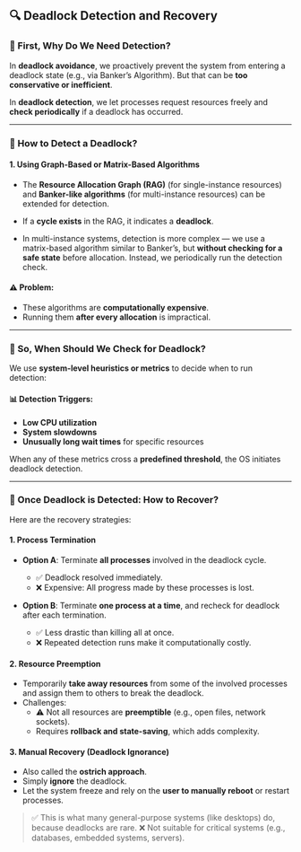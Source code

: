 ## 🔍 Deadlock Detection and Recovery

### 🧠 First, Why Do We Need Detection?

In **deadlock avoidance**, we proactively prevent the system from entering a deadlock state (e.g., via Banker’s Algorithm). But that can be **too conservative or inefficient**.

In **deadlock detection**, we let processes request resources freely and **check periodically** if a deadlock has occurred.

---

### 🚨 How to Detect a Deadlock?

#### 1. **Using Graph-Based or Matrix-Based Algorithms**

- The **Resource Allocation Graph (RAG)** (for single-instance resources) and **Banker-like algorithms** (for multi-instance resources) can be extended for detection.
  
- If a **cycle exists** in the RAG, it indicates a **deadlock**.

- In multi-instance systems, detection is more complex — we use a matrix-based algorithm similar to Banker’s, but **without checking for a safe state** before allocation. Instead, we periodically run the detection check.

#### ⚠️ Problem:
- These algorithms are **computationally expensive**.
- Running them **after every allocation** is impractical.

---

### 🧭 So, When Should We Check for Deadlock?

We use **system-level heuristics or metrics** to decide when to run detection:

#### 📊 Detection Triggers:
- **Low CPU utilization**
- **System slowdowns**
- **Unusually long wait times** for specific resources

When any of these metrics cross a **predefined threshold**, the OS initiates deadlock detection.

---

### 🔧 Once Deadlock is Detected: How to Recover?

Here are the recovery strategies:

#### 1. **Process Termination**

- **Option A**: Terminate **all processes** involved in the deadlock cycle.
  - ✅ Deadlock resolved immediately.
  - ❌ Expensive: All progress made by these processes is lost.

- **Option B**: Terminate **one process at a time**, and recheck for deadlock after each termination.
  - ✅ Less drastic than killing all at once.
  - ❌ Repeated detection runs make it computationally costly.

#### 2. **Resource Preemption**

- Temporarily **take away resources** from some of the involved processes and assign them to others to break the deadlock.
- Challenges:
  - ⚠️ Not all resources are **preemptible** (e.g., open files, network sockets).
  - Requires **rollback and state-saving**, which adds complexity.

#### 3. **Manual Recovery (Deadlock Ignorance)**

- Also called the **ostrich approach**.
- Simply **ignore** the deadlock.
- Let the system freeze and rely on the **user to manually reboot** or restart processes.

> ✅ This is what many general-purpose systems (like desktops) do, because deadlocks are rare.
> ❌ Not suitable for critical systems (e.g., databases, embedded systems, servers).
